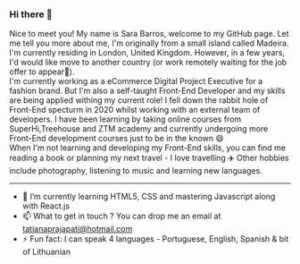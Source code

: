 ### Hi there 👋


Nice to meet you! My name is Sara Barros, welcome to my GitHub page. Let me tell you more about me, I'm originally from a small island called Madeira. I'm currently residing in London, United Kingdom. However, in a few years, I'd would like move to another country (or work remotely waiting for the job offer to appear🤔). <br>
I'm currently working as a eCommerce Digital Project Executive for a fashion brand. But I'm also a self-taught Front-End Developer and my skills are being applied withing my current role! I fell down the rabbit hole of Front-End specturm in 2020 whilst working with an external team of developers. I have been learning by taking online courses from SuperHi,Treehouse and ZTM academy and currently undergoing more Front-End development courses just to be in the known :smile: <br>
When I'm not learning and developing my Front-End skills, you can find me reading a book or planning my next travel - I love travelling :airplane: Other hobbies include photography, listening to music and learning new languages.

<hr>

- 🌱 I’m currently learning HTML5, CSS and mastering Javascript along with React.js
- 📫 What to get in touch ? You can drop me an email at tatianaprajapati@hotmail.com
- ⚡ Fun fact: I can speak 4 languages - Portuguese, English, Spanish & bit of Lithuanian

